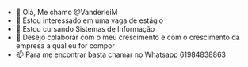 - 👋 Olá, Me chamo @VanderleiM
- 👀 Estou interessado em uma vaga de estágio 
- 🌱 Estou cursando Sistemas de Informação
- 💞️ Desejo colaborar com o meu crescimento e com o crescimento da empresa a qual eu for compor
- 📫 Para me encontrar basta chamar no Whatsapp 61984838863

<!---
VanderleiM/VanderleiM is a ✨ special ✨ repository because its `README.md` (this file) appears on your GitHub profile.
You can click the Preview link to take a look at your changes.
--->
